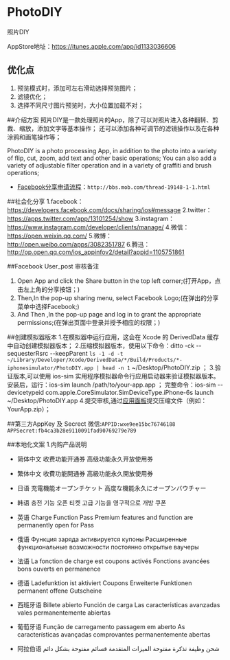 PhotoDIY
==========
照片DIY

AppStore地址：https://itunes.apple.com/app/id1133036606

## 优化点
1. 预览模式时，添加可左右滑动选择预览图片；
2. 滤镜优化；
3. 选择不同尺寸图片预览时，大小位置加载不对；

##介绍方案
照片DIY是一款处理照片的App，除了可以对照片进入各种翻转、剪裁、缩放，添加文字等基本操作；
还可以添加各种可调节的滤镜操作以及在各种涂鸦和画笔操作等；

PhotoDIY is a photo processing App, in addition to the photo into a variety of flip, cut, zoom, add text and other basic operations;
You can also add a variety of adjustable filter operation and in a variety of graffiti and brush operations;

* [Facebook分享申请流程](http://bbs.mob.com/thread-19148-1-1.html)：`http://bbs.mob.com/thread-19148-1-1.html`


##社会化分享
1.facebook：https://developers.facebook.com/docs/sharing/ios#message
2.twitter：https://apps.twitter.com/app/13101254/show
3.instagram：https://www.instagram.com/developer/clients/manage/
4.微信：https://open.weixin.qq.com/
5.微博：http://open.weibo.com/apps/3082351787
6.腾迅：http://op.open.qq.com/ios_appinfov2/detail?appid=1105751861

##Facebook User_post 审核备注
1. Open App and click the Share button in the top left corner;(打开App，点击左上角的分享按钮；)
2. Then,In the pop-up sharing menu, select Facebook Logo;(在弹出的分享菜单中选择Facebook;)
3. And Then ,In the pop-up page and log in to grant the appropriate permissions;(在弹出页面中登录并授予相应的权限；)


##创建模拟器版本
1.在模拟器中运行应用，这会在 Xcode 的 DerivedData 缓存中自动创建模拟器版本；
2.压缩模拟器版本，使用以下命令：ditto -ck --sequesterRsrc --keepParent `ls -1 -d -t ~/Library/Developer/Xcode/DerivedData/*/Build/Products/*-iphonesimulator/PhotoDIY.app | head -n 1` ~/Desktop/PhotoDIY.zip ；
3.验证版本,可以使用 ios-sim 实用程序模拟器命令行应用启动器来验证模拟器版本。
安装后，运行：ios-sim launch /path/to/your-app.app ；
完整命令：ios-sim --devicetypeid com.apple.CoreSimulator.SimDeviceType.iPhone-6s launch ~/Desktop/PhotoDIY.app
4.提交审核,通过[应用面板](https://developers.facebook.com/apps)提交压缩文件（例如：YourApp.zip）；

##第三方AppKey 及 Secrect
微信:`APPID:wxe9ee15bc76746188   APPSecret:fb4ca3b28e9110091fad90769279e789`


##本地化文案
1.内购产品说明

- 简体中文
收费功能开通券
高级功能永久开放使用券

- 繁体中文
收費功能開通券
高級功能永久開放使用券

- 日语
充電機能オープンチケット
高度な機能永久にオープンバウチャー

- 韩语
충전 기능 오픈 티켓
고급 기능을 영구적으로 개방 쿠폰

- 英语
Charge Function Pass
Premium features and function are permanently open for Pass

- 俄语
Функция заряда активируется купоны
Расширенные функциональные возможности постоянно открытые ваучеры

- 法语
La fonction de charge est coupons activés
Fonctions avancées bons ouverts en permanence

- 德语
Ladefunktion ist aktiviert Coupons
Erweiterte Funktionen permanent offene Gutscheine

- 西班牙语
Billete abierto Función de carga
Las características avanzadas vales permanentemente abiertas

- 葡萄牙语
Função de carregamento passagem em aberto
As características avançadas comprovantes permanentemente abertas

- 阿拉伯语
شحن وظيفة تذكرة مفتوحة
الميزات المتقدمة قسائم مفتوحة بشكل دائم